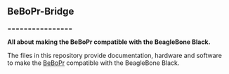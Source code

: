 ## BeBoPr-Bridge
================

**All about making the BeBoPr compatible with the BeagleBone Black.**

The files in this repository provide documentation, hardware and software to make the [BeBoPr](https://github.com/modmaker/BeBoPr/wiki/The-BeBoPr-Cape) compatible with the BeagleBone Black.

